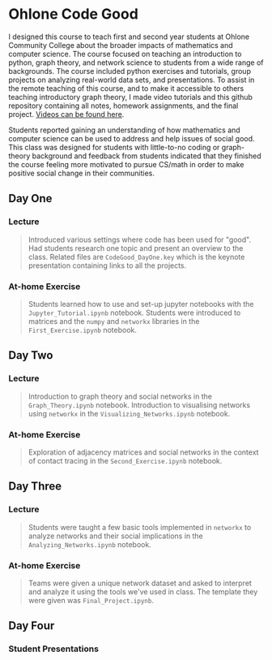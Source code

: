 # Ohlone Code Good
I designed this course to teach first and second year students at Ohlone Community College about the broader impacts of mathematics and computer science. The course focused on teaching an introduction to python, graph theory, and network science to students from a wide range of backgrounds. The course included python exercises and tutorials, group projects on analyzing real-world data sets, and presentations. To assist in the remote teaching of this course, and to make it accessible to others teaching introductory graph theory, I made video tutorials and this github repository containing all notes, homework assignments, and the final project. [Videos can be found here](https://youtube.com/playlist?list=PLs5wTbmV190DihGBZXd1OrCN-WWd3MpGc).

Students reported gaining an understanding of how mathematics and computer science can be used to address and help issues of social good. This class was designed for students with little-to-no coding or graph-theory background and feedback from students indicated that they finished the course feeling more motivated to pursue CS/math in order to make positive social change in their communities.
## Day One
### Lecture
> Introduced various settings where code has been used for "good". Had students research one topic and present an overview to the class. Related files are `CodeGood_DayOne.key` which is the keynote presentation containing links to all the projects. 
### At-home Exercise
> Students learned how to use and set-up jupyter notebooks with the `Jupyter_Tutorial.ipynb` notebook.
> Students were introduced to matrices and the `numpy` and `networkx` libraries in the `First_Exercise.ipynb` notebook.
## Day Two
### Lecture
> Introduction to graph theory and social networks in the `Graph_Theory.ipynb` notebook.
> Introduction to visualising networks using `networkx` in the `Visualizing_Networks.ipynb` notebook.
### At-home Exercise
> Exploration of adjacency matrices and social networks in the context of contact tracing in the `Second_Exercise.ipynb` notebook.
## Day Three
### Lecture
> Students were taught a few basic tools implemented in `networkx` to analyze networks and their social implications in the `Analyzing_Networks.ipynb` notebook.
### At-home Exercise
> Teams were given a unique network dataset and asked to interpret and analyze it using the tools we've used in class. The template they were given was `Final_Project.ipynb`.
## Day Four
### Student Presentations
